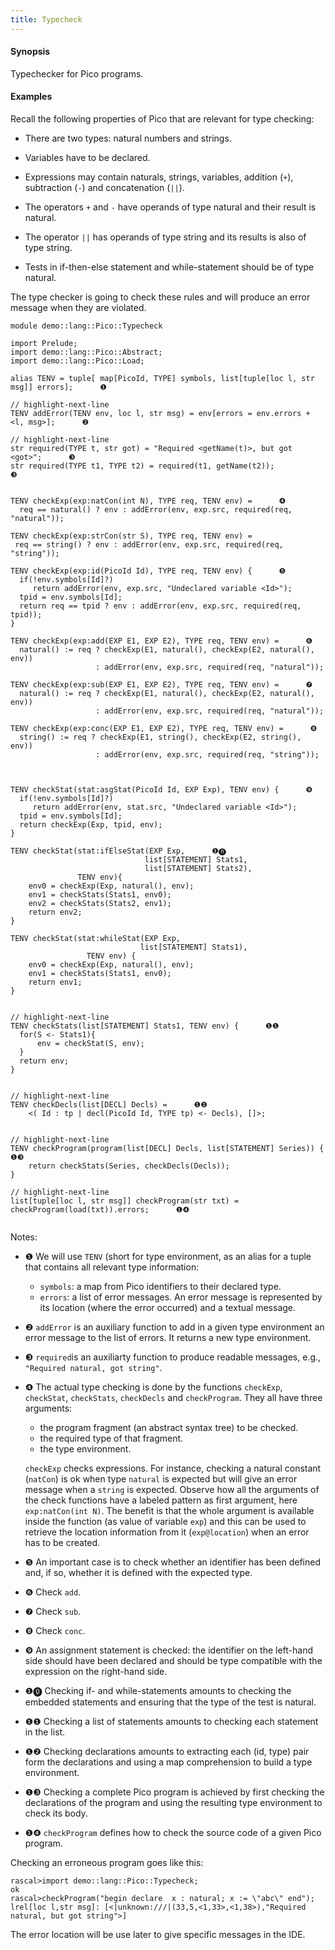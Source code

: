 ```yaml
---
title: Typecheck
---
```


#### Synopsis

Typechecker for Pico programs.

#### Examples

Recall the following properties of Pico that are relevant for type checking:

*  There are two types: natural numbers and strings.

*  Variables have to be declared.

*  Expressions may contain naturals, strings, variables, addition (`+`), subtraction (`-`) and concatenation (`||`).

*  The operators `+` and `-` have operands of type natural and their result is natural.

*  The operator `||` has operands of type string and its results is also of type string.

*  Tests in if-then-else statement and while-statement should be of type natural.


The type checker is going to check these rules and will produce an error message when they are violated.


```rascal 
module demo::lang::Pico::Typecheck

import Prelude;
import demo::lang::Pico::Abstract;
import demo::lang::Pico::Load;

alias TENV = tuple[ map[PicoId, TYPE] symbols, list[tuple[loc l, str msg]] errors];      ❶  

// highlight-next-line
TENV addError(TENV env, loc l, str msg) = env[errors = env.errors + <l, msg>];      ❷  

// highlight-next-line
str required(TYPE t, str got) = "Required <getName(t)>, but got <got>";      ❸  
str required(TYPE t1, TYPE t2) = required(t1, getName(t2));                  ❸  


TENV checkExp(exp:natCon(int N), TYPE req, TENV env) =      ❹  
  req == natural() ? env : addError(env, exp.src, required(req, "natural"));

TENV checkExp(exp:strCon(str S), TYPE req, TENV env) =
 req == string() ? env : addError(env, exp.src, required(req, "string"));

TENV checkExp(exp:id(PicoId Id), TYPE req, TENV env) {      ❺  
  if(!env.symbols[Id]?)
     return addError(env, exp.src, "Undeclared variable <Id>");
  tpid = env.symbols[Id];
  return req == tpid ? env : addError(env, exp.src, required(req, tpid));
}

TENV checkExp(exp:add(EXP E1, EXP E2), TYPE req, TENV env) =      ❻  
  natural() := req ? checkExp(E1, natural(), checkExp(E2, natural(), env))
                   : addError(env, exp.src, required(req, "natural"));
  
TENV checkExp(exp:sub(EXP E1, EXP E2), TYPE req, TENV env) =      ❼  
  natural() := req ? checkExp(E1, natural(), checkExp(E2, natural(), env))
                   : addError(env, exp.src, required(req, "natural"));

TENV checkExp(exp:conc(EXP E1, EXP E2), TYPE req, TENV env) =      ❽    
  string() := req ? checkExp(E1, string(), checkExp(E2, string(), env))
                   : addError(env, exp.src, required(req, "string"));



TENV checkStat(stat:asgStat(PicoId Id, EXP Exp), TENV env) {      ❾  
  if(!env.symbols[Id]?)
     return addError(env, stat.src, "Undeclared variable <Id>");
  tpid = env.symbols[Id];
  return checkExp(Exp, tpid, env);
}
	
TENV checkStat(stat:ifElseStat(EXP Exp,      ❶⓿  
                              list[STATEMENT] Stats1,
                              list[STATEMENT] Stats2),
               TENV env){
    env0 = checkExp(Exp, natural(), env);
    env1 = checkStats(Stats1, env0);
    env2 = checkStats(Stats2, env1);
    return env2;
}

TENV checkStat(stat:whileStat(EXP Exp, 
                             list[STATEMENT] Stats1),
                 TENV env) {
    env0 = checkExp(Exp, natural(), env);
    env1 = checkStats(Stats1, env0);
    return env1;
}


// highlight-next-line
TENV checkStats(list[STATEMENT] Stats1, TENV env) {      ❶❶  
  for(S <- Stats1){
      env = checkStat(S, env);
  }
  return env;
}
  

// highlight-next-line
TENV checkDecls(list[DECL] Decls) =      ❶❷  
    <( Id : tp | decl(PicoId Id, TYPE tp) <- Decls), []>;


// highlight-next-line
TENV checkProgram(program(list[DECL] Decls, list[STATEMENT] Series)) {       ❶❸  
    return checkStats(Series, checkDecls(Decls));
}

// highlight-next-line
list[tuple[loc l, str msg]] checkProgram(str txt) = checkProgram(load(txt)).errors;      ❶❹  
    

```

                
Notes:

* ❶   We will use `TENV` (short for type environment, as an alias for a tuple that contains all relevant type information:
     *  `symbols`: a map from Pico identifiers to their declared type.
     *  `errors`: a list of error messages. An error message is represented by its location (where the error occurred) and a textual message.
* ❷   `addError` is an auxiliary function to add in a given type environment an error message to the list of errors. It returns a new type environment.
* ❸   `required`is an auxiliarty function to produce readable messages, e.g., `"Required natural, got string"`.
* ❹   The actual type checking is done by the functions `checkExp`, `checkStat`, `checkStats`, `checkDecls` and `checkProgram`. They all have three arguments:
     *  the program fragment (an abstract syntax tree) to be checked.
     *  the required type of that fragment.
     *  the type environment.
     
     
     `checkExp` checks expressions. For instance, checking a natural constant (`natCon`) is ok when type `natural` is expected but will give an error message when a `string` is expected. Observe how all the arguments of the check functions have a labeled pattern as first argument, here `exp:natCon(int N)`. The benefit is that the whole argument is available inside the function (as value of variable `exp`) and this can be used to retrieve the location information from it (`exp@location`) when an error has to be created.

* ❺   An important case is to check whether an identifier has been defined and, if so, whether it is defined with the expected type.
* ❻  Check `add`.
* ❼   Check `sub`.
* ❽  Check `conc`.
* ❾   An assignment statement is checked: the identifier on the left-hand side should have been declared and should be type compatible with the expression on the right-hand side.
* ❶⓿   Checking if- and while-statements amounts to checking the embedded statements and ensuring that the type of the test is natural.
* ❶❶   Checking a list of statements amounts to checking each statement in the list.
* ❶❷   Checking declarations amounts to extracting each (id, type) pair form the declarations and using a map comprehension to build a type environment.
* ❶❸   Checking a complete Pico program is achieved by first checking the declarations of the program and using the resulting type environment to check its body.
* ❶❹   `checkProgram` defines how to check the source code of a given Pico program.


Checking an erroneous program goes like this:

```rascal-shell 
rascal>import demo::lang::Pico::Typecheck;
ok
rascal>checkProgram("begin declare  x : natural; x := \"abc\" end");
lrel[loc l,str msg]: [<|unknown:///|(33,5,<1,33>,<1,38>),"Required natural, but got string">]
```

The error location will be use later to give specific messages in the IDE.



